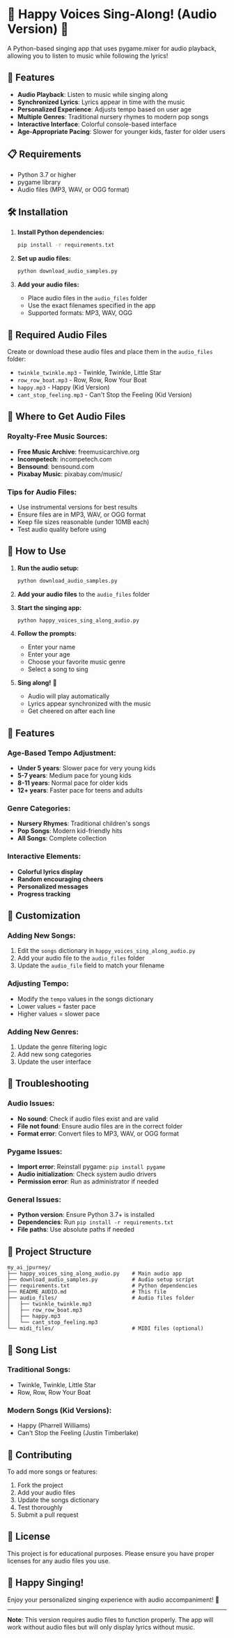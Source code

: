 # 🎵 Happy Voices Sing-Along! (Audio Version) 🎤

A Python-based singing app that uses pygame.mixer for audio playback, allowing you to listen to music while following the lyrics!

## 🚀 Features

- **Audio Playback**: Listen to music while singing along
- **Synchronized Lyrics**: Lyrics appear in time with the music
- **Personalized Experience**: Adjusts tempo based on user age
- **Multiple Genres**: Traditional nursery rhymes to modern pop songs
- **Interactive Interface**: Colorful console-based interface
- **Age-Appropriate Pacing**: Slower for younger kids, faster for older users

## 📋 Requirements

- Python 3.7 or higher
- pygame library
- Audio files (MP3, WAV, or OGG format)

## 🛠️ Installation

1. **Install Python dependencies:**
   ```bash
   pip install -r requirements.txt
   ```

2. **Set up audio files:**
   ```bash
   python download_audio_samples.py
   ```

3. **Add your audio files:**
   - Place audio files in the `audio_files` folder
   - Use the exact filenames specified in the app
   - Supported formats: MP3, WAV, OGG

## 🎵 Required Audio Files

Create or download these audio files and place them in the `audio_files` folder:

- `twinkle_twinkle.mp3` - Twinkle, Twinkle, Little Star
- `row_row_boat.mp3` - Row, Row, Row Your Boat
- `happy.mp3` - Happy (Kid Version)
- `cant_stop_feeling.mp3` - Can't Stop the Feeling (Kid Version)

## 🎼 Where to Get Audio Files

### Royalty-Free Music Sources:
- **Free Music Archive**: freemusicarchive.org
- **Incompetech**: incompetech.com
- **Bensound**: bensound.com
- **Pixabay Music**: pixabay.com/music/

### Tips for Audio Files:
- Use instrumental versions for best results
- Ensure files are in MP3, WAV, or OGG format
- Keep file sizes reasonable (under 10MB each)
- Test audio quality before using

## 🎯 How to Use

1. **Run the audio setup:**
   ```bash
   python download_audio_samples.py
   ```

2. **Add your audio files** to the `audio_files` folder

3. **Start the singing app:**
   ```bash
   python happy_voices_sing_along_audio.py
   ```

4. **Follow the prompts:**
   - Enter your name
   - Enter your age
   - Choose your favorite music genre
   - Select a song to sing

5. **Sing along!** 🎤
   - Audio will play automatically
   - Lyrics appear synchronized with the music
   - Get cheered on after each line

## 🎨 Features

### Age-Based Tempo Adjustment:
- **Under 5 years**: Slower pace for very young kids
- **5-7 years**: Medium pace for young kids
- **8-11 years**: Normal pace for older kids
- **12+ years**: Faster pace for teens and adults

### Genre Categories:
- **Nursery Rhymes**: Traditional children's songs
- **Pop Songs**: Modern kid-friendly hits
- **All Songs**: Complete collection

### Interactive Elements:
- **Colorful lyrics display**
- **Random encouraging cheers**
- **Personalized messages**
- **Progress tracking**

## 🔧 Customization

### Adding New Songs:
1. Edit the `songs` dictionary in `happy_voices_sing_along_audio.py`
2. Add your audio file to the `audio_files` folder
3. Update the `audio_file` field to match your filename

### Adjusting Tempo:
- Modify the `tempo` values in the songs dictionary
- Lower values = faster pace
- Higher values = slower pace

### Adding New Genres:
1. Update the genre filtering logic
2. Add new song categories
3. Update the user interface

## 🐛 Troubleshooting

### Audio Issues:
- **No sound**: Check if audio files exist and are valid
- **File not found**: Ensure audio files are in the correct folder
- **Format error**: Convert files to MP3, WAV, or OGG format

### Pygame Issues:
- **Import error**: Reinstall pygame: `pip install pygame`
- **Audio initialization**: Check system audio drivers
- **Permission error**: Run as administrator if needed

### General Issues:
- **Python version**: Ensure Python 3.7+ is installed
- **Dependencies**: Run `pip install -r requirements.txt`
- **File paths**: Use absolute paths if needed

## 📁 Project Structure

```
my_ai_jpurney/
├── happy_voices_sing_along_audio.py    # Main audio app
├── download_audio_samples.py           # Audio setup script
├── requirements.txt                    # Python dependencies
├── README_AUDIO.md                     # This file
├── audio_files/                        # Audio files folder
│   ├── twinkle_twinkle.mp3
│   ├── row_row_boat.mp3
│   ├── happy.mp3
│   └── cant_stop_feeling.mp3
└── midi_files/                         # MIDI files (optional)
```

## 🎵 Song List

### Traditional Songs:
- Twinkle, Twinkle, Little Star
- Row, Row, Row Your Boat

### Modern Songs (Kid Versions):
- Happy (Pharrell Williams)
- Can't Stop the Feeling (Justin Timberlake)

## 🤝 Contributing

To add more songs or features:
1. Fork the project
2. Add your audio files
3. Update the songs dictionary
4. Test thoroughly
5. Submit a pull request

## 📄 License

This project is for educational purposes. Please ensure you have proper licenses for any audio files you use.

## 🎤 Happy Singing!

Enjoy your personalized singing experience with audio accompaniment! 🎵

---

**Note**: This version requires audio files to function properly. The app will work without audio files but will only display lyrics without music. 